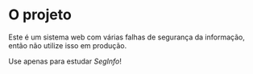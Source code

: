 # O projeto

Este é um sistema web com várias falhas de
segurança da informação, então não utilize isso
em produção.

Use apenas para estudar *SegInfo*!

